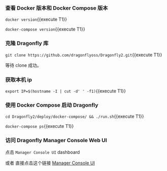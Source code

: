 ### 查看 Docker 版本和 Docker Compose 版本

`docker version`{{execute T1}}

`docker-compose version`{{execute T1}}

### 克隆 Dragonfly 库

`git clone https://github.com/dragonflyoss/Dragonfly2.git`{{execute T1}}

等待 clone 成功。

### 获取本机 ip

`export IP=$(hostname -I | cut -d' ' -f1)`{{execute T1}}

### 使用 Docker Compose 启动 Dragonfly

`cd Dragonfly2/deploy/docker-compose/ && ./run.sh`{{execute T1}}

`docker-compose ps`{{execute T1}}

### 访问 Dragonfly Manager Console Web UI

点击 `Manager Console UI` dashboard

或者 直接点击这个链接 [Manager Console UI](https://[[HOST_SUBDOMAIN]]-8080-[[KATACODA_HOST]].environments.katacoda.com)

